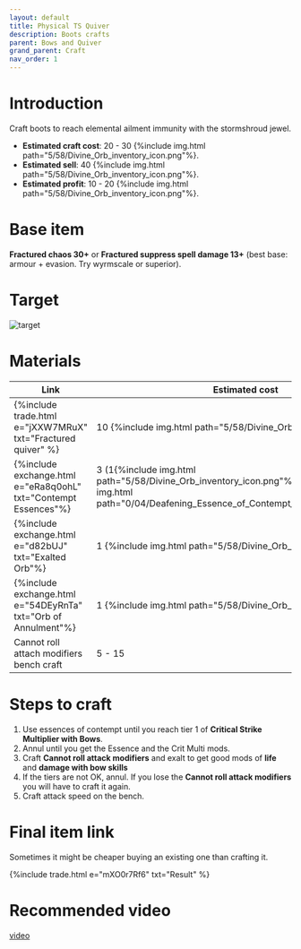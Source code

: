```yaml
---
layout: default
title: Physical TS Quiver
description: Boots crafts
parent: Bows and Quiver
grand_parent: Craft
nav_order: 1
---
```


# Introduction

Craft boots to reach elemental ailment immunity with the stormshroud jewel.

 - **Estimated craft cost**: 20 - 30 {%include img.html path="5/58/Divine_Orb_inventory_icon.png"%}.
 - **Estimated sell**: 40 {%include img.html path="5/58/Divine_Orb_inventory_icon.png"%}.
 - **Estimated profit**: 10 - 20 {%include img.html path="5/58/Divine_Orb_inventory_icon.png"%}.

# Base item

**Fractured chaos 30+** or  **Fractured suppress spell damage 13+** (best base: armour + evasion. Try wyrmscale or superior).

# Target

![target](/jekyll-poe-guide/assets/images/tsquiver.png)

# Materials
 
|Link|Estimated cost|
|-|-|
|{%include trade.html e="jXXW7MRuX" txt="Fractured quiver" %}    | 10 {%include img.html path="5/58/Divine_Orb_inventory_icon.png"%} |
|{%include exchange.html e="eRa8q0ohL" txt="Contempt Essences"%} | 3 (1{%include img.html path="5/58/Divine_Orb_inventory_icon.png"%} * 18{%include img.html path="0/04/Deafening_Essence_of_Contempt_inventory_icon.png"%}) |
|{%include exchange.html e="d82bUJ" txt="Exalted Orb"%}          | 1 {%include img.html path="5/58/Divine_Orb_inventory_icon.png"%} |
| {%include exchange.html e="54DEyRnTa" txt="Orb of Annulment"%} | 1 {%include img.html path="5/58/Divine_Orb_inventory_icon.png"%} |
| Cannot roll attach modifiers bench craft                       | 5 - 15 |

 

# Steps to craft

 1. Use essences of contempt until you reach tier 1 of **Critical Strike Multiplier with Bows**.
 2. Annul until you get the Essence and the Crit Multi mods.
 3. Craft **Cannot roll attack modifiers** and exalt to get good mods of **life** and **damage with bow skills**
 4. If the tiers are not OK, annul. If you lose the **Cannot roll attack modifiers** you will have to craft it again.
 5. Craft attack speed on the bench.

# Final item link

Sometimes it might be cheaper buying an existing one than crafting it.

{%include trade.html e="mXO0r7Rf6" txt="Result" %}

# Recommended video

[video](https://www.youtube.com/watch?v=9Ix9bT8zl1g)